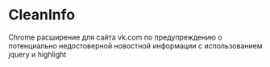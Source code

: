 # CleanInfo
Chrome расширение для сайта vk.com по предупреждению о потенциально недостоверной новостной информации с использованием jquery и highlight
